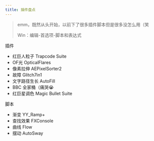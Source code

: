 ```yaml
---
title: 插件盘点
---
```


> emm，既然从头开始，以前下了很多插件脚本但是很多没怎么用（笑
>
> Win：编辑-首选项-脚本和表达式

插件

- 红巨人粒子 Trapcode Suite 
- OF光 OpticalFlares
- 像素拉伸 AEPixelSorter2
- 故障 Glitch7in1
- 文字路径生长 AutoFill
- BBC 全家桶（痛哭😭
- 红巨星调色 Magic Bullet Suite

脚本

- 渐变 YY_Ramp+
- 查找效果 FXConsole
- 曲线 Flow 
- 摆动 AutoSway

